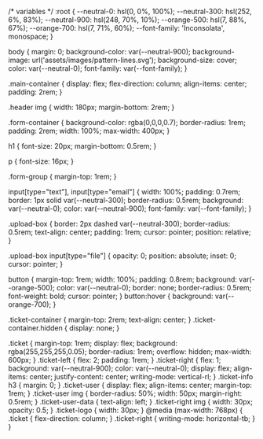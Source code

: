 /* variables */
:root {
  --neutral-0: hsl(0, 0%, 100%);
  --neutral-300: hsl(252, 6%, 83%);
  --neutral-900: hsl(248, 70%, 10%);
  --orange-500: hsl(7, 88%, 67%);
  --orange-700: hsl(7, 71%, 60%);
  --font-family: 'Inconsolata', monospace;
}

body {
  margin: 0;
  background-color: var(--neutral-900);
  background-image: url('assets/images/pattern-lines.svg');
  background-size: cover;
  color: var(--neutral-0);
  font-family: var(--font-family);
}

.main-container {
  display: flex;
  flex-direction: column;
  align-items: center;
  padding: 2rem;
}

.header img {
  width: 180px;
  margin-bottom: 2rem;
}

.form-container {
  background-color: rgba(0,0,0,0.7);
  border-radius: 1rem;
  padding: 2rem;
  width: 100%;
  max-width: 400px;
}

h1 {
  font-size: 20px;
  margin-bottom: 0.5rem;
}

p {
  font-size: 16px;
}

.form-group {
  margin-top: 1rem;
}

input[type="text"],
input[type="email"] {
  width: 100%;
  padding: 0.7rem;
  border: 1px solid var(--neutral-300);
  border-radius: 0.5rem;
  background: var(--neutral-0);
  color: var(--neutral-900);
  font-family: var(--font-family);
}

.upload-box {
  border: 2px dashed var(--neutral-300);
  border-radius: 0.5rem;
  text-align: center;
  padding: 1rem;
  cursor: pointer;
  position: relative;
}

.upload-box input[type="file"] {
  opacity: 0;
  position: absolute;
  inset: 0;
  cursor: pointer;
}

button {
  margin-top: 1rem;
  width: 100%;
  padding: 0.8rem;
  background: var(--orange-500);
  color: var(--neutral-0);
  border: none;
  border-radius: 0.5rem;
  font-weight: bold;
  cursor: pointer;
}
button:hover {
  background: var(--orange-700);
}

.ticket-container {
  margin-top: 2rem;
  text-align: center;
}
.ticket-container.hidden {
  display: none;
}

.ticket {
  margin-top: 1rem;
  display: flex;
  background: rgba(255,255,255,0.05);
  border-radius: 1rem;
  overflow: hidden;
  max-width: 600px;
}
.ticket-left {
  flex: 2;
  padding: 1rem;
}
.ticket-right {
  flex: 1;
  background: var(--neutral-900);
  color: var(--neutral-0);
  display: flex;
  align-items: center;
  justify-content: center;
  writing-mode: vertical-rl;
}
.ticket-info h3 {
  margin: 0;
}
.ticket-user {
  display: flex;
  align-items: center;
  margin-top: 1rem;
}
.ticket-user img {
  border-radius: 50%;
  width: 50px;
  margin-right: 0.5rem;
}
.ticket-user-data {
  text-align: left;
}
.ticket-right img {
  width: 30px;
  opacity: 0.5;
}
.ticket-logo {
  width: 30px;
}
@media (max-width: 768px) {
  .ticket {
    flex-direction: column;
  }
  .ticket-right {
    writing-mode: horizontal-tb;
  }
}
